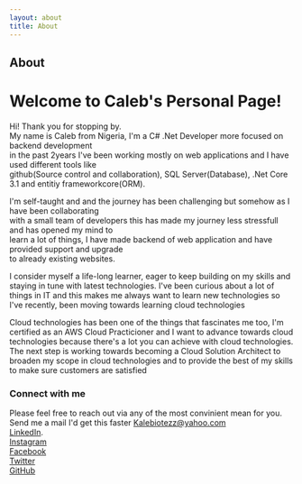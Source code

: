 ```yaml
---
layout: about
title: About
---
```


## About

# Welcome to Caleb's Personal Page!

<p> Hi! Thank you for stopping by. <br>
My name is Caleb from Nigeria, I'm a C# .Net Developer more focused on backend development <br>
in the past 2years I've been working mostly on web applications and I have used different tools like <br>
github(Source control and collaboration), SQL Server(Database), .Net Core 3.1 and entitiy frameworkcore(ORM).
</p> 

<p> I'm self-taught and and the journey has been challenging but somehow as I have been collaborating <br>
with a small team of developers this has made my journey less stressfull and has opened my mind to <br>
learn a lot of things, I have made backend of web application and have provided support and upgrade <br>
to already existing websites. </P>

<p> I consider myself a life-long learner, eager to keep building on my skills and staying in tune with latest technologies.
I've been curious about a lot of things in IT and this makes me always want to learn new technologies so I've recently, been moving towards learning cloud technologies </p>

<p> Cloud technologies has been one of the things that fascinates me too, I'm certified as an AWS Cloud Practicioner and I want to advance towards cloud technologies because there's a lot you can achieve with cloud technologies. <br>
The next step is working towards becoming a Cloud Solution Architect to broaden my scope in cloud technologies
and to provide the best of my skills to make sure customers are satisfied </p>

### Connect with me
Please feel free to reach out via any of the most convinient mean for you. <br>
Send me a mail I'd get this faster <Kalebiotezz@yahoo.com> <br>
[LinkedIn](https://www.linkedin.com/in/caleb-emmanuel-246555176/). <br>
[Instagram](https://www.instagram.com/_your_village_boy/) <br>
[Facebook](https://fb.com/Calebio10) <br>
[Twitter](https://twitter.com/Caleb08088) <br>
[GitHub](https://github.com/Calebio) <br>